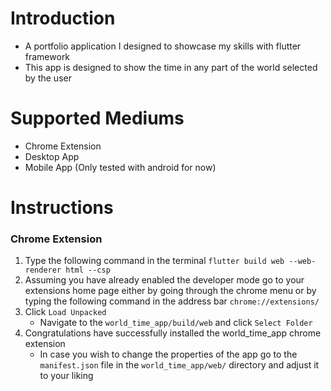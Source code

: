 # Introduction

* A portfolio application I designed to showcase my skills with flutter framework
* This app is designed to show the time in any part of the world selected by the user

# Supported Mediums
- Chrome Extension
- Desktop App
- Mobile App (Only tested with android for now)

# Instructions

### Chrome Extension
1. Type the following command in the terminal  `flutter build web --web-renderer html --csp`
2. Assuming you have already enabled the developer mode go to your extensions home page either by going through the chrome menu or by typing the following command in the address bar `chrome://extensions/`
3. Click `Load Unpacked`
   - Navigate to the `world_time_app/build/web` and click `Select Folder`
4. Congratulations have successfully installed the world_time_app chrome extension
   - In case you wish to change the properties of the app go to the `manifest.json` file in the `world_time_app/web/` directory and adjust it to your liking